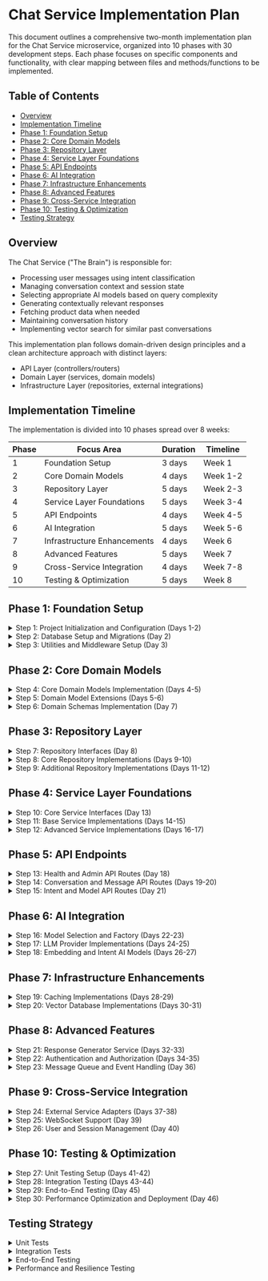 # Chat Service Implementation Plan

This document outlines a comprehensive two-month implementation plan for the Chat Service microservice, organized into 10 phases with 30 development steps. Each phase focuses on specific components and functionality, with clear mapping between files and methods/functions to be implemented.

## Table of Contents

- [Overview](#overview)
- [Implementation Timeline](#implementation-timeline)
- [Phase 1: Foundation Setup](#phase-1-foundation-setup)
- [Phase 2: Core Domain Models](#phase-2-core-domain-models)
- [Phase 3: Repository Layer](#phase-3-repository-layer)
- [Phase 4: Service Layer Foundations](#phase-4-service-layer-foundations)
- [Phase 5: API Endpoints](#phase-5-api-endpoints)
- [Phase 6: AI Integration](#phase-6-ai-integration)
- [Phase 7: Infrastructure Enhancements](#phase-7-infrastructure-enhancements)
- [Phase 8: Advanced Features](#phase-8-advanced-features)
- [Phase 9: Cross-Service Integration](#phase-9-cross-service-integration)
- [Phase 10: Testing & Optimization](#phase-10-testing--optimization)
- [Testing Strategy](#testing-strategy)

## Overview

The Chat Service ("The Brain") is responsible for:
- Processing user messages using intent classification
- Managing conversation context and session state
- Selecting appropriate AI models based on query complexity
- Generating contextually relevant responses
- Fetching product data when needed
- Maintaining conversation history
- Implementing vector search for similar past conversations

This implementation plan follows domain-driven design principles and a clean architecture approach with distinct layers:
- API Layer (controllers/routers)
- Domain Layer (services, domain models)
- Infrastructure Layer (repositories, external integrations)

## Implementation Timeline

The implementation is divided into 10 phases spread over 8 weeks:

| Phase | Focus Area | Duration | Timeline |
|-------|------------|----------|----------|
| 1 | Foundation Setup | 3 days | Week 1 |
| 2 | Core Domain Models | 4 days | Week 1-2 |
| 3 | Repository Layer | 5 days | Week 2-3 |
| 4 | Service Layer Foundations | 5 days | Week 3-4 |
| 5 | API Endpoints | 4 days | Week 4-5 |
| 6 | AI Integration | 5 days | Week 5-6 |
| 7 | Infrastructure Enhancements | 4 days | Week 6 |
| 8 | Advanced Features | 5 days | Week 7 |
| 9 | Cross-Service Integration | 4 days | Week 7-8 |
| 10 | Testing & Optimization | 5 days | Week 8 |

## Phase 1: Foundation Setup

<details>
<summary>Step 1: Project Initialization and Configuration (Days 1-2)</summary>

### Files and Methods

#### app/main.py
- `create_app()`: Initializes and configures the FastAPI application
- `configure_routers(app)`: Registers all API routers with the application
- `configure_middlewares(app)`: Sets up middleware pipeline
- `configure_exception_handlers(app)`: Registers global exception handlers

#### app/config.py
- `get_settings()`: Returns application settings from environment variables
- `load_environment()`: Loads environment variables from .env files
- `validate_settings()`: Validates required configuration parameters

#### app/utils/logger.py
- `configure_logger()`: Sets up structured logging with appropriate formatters
- `get_logger(name)`: Returns a configured logger instance
- `log_request(request)`: Logs incoming request details
- `log_response(response)`: Logs outgoing response details

#### app/utils/exceptions.py
- `AppException`: Base exception class for all application exceptions
- `NotFoundException`: Exception for resource not found errors
- `ValidationException`: Exception for input validation errors
- `AuthenticationException`: Exception for authentication failures
- `AuthorizationException`: Exception for authorization failures
- `ExternalServiceException`: Exception for external service failures

#### app/api/error_handlers.py
- `not_found_exception_handler()`: Handles resource not found exceptions
- `validation_exception_handler()`: Handles input validation exceptions
- `authentication_exception_handler()`: Handles authentication exceptions
- `authorization_exception_handler()`: Handles authorization exceptions
- `general_exception_handler()`: Catches all unhandled exceptions

#### app/api/dependencies.py
- `get_db_session()`: Provides database session to endpoints
- `get_current_user()`: Extracts and validates user from request
- `get_tenant_context()`: Extracts and validates tenant context from request
- `get_repository(repo_type)`: Returns appropriate repository instance

</details>

<details>
<summary>Step 2: Database Setup and Migrations (Day 2)</summary>

### Files and Methods

#### app/infrastructure/database/connection.py
- `get_db_connection()`: Returns database connection based on configuration
- `initialize_db()`: Initializes database connections and pools
- `close_db_connections()`: Properly closes all database connections
- `get_db_session()`: Returns a database session
- `handle_connection_error()`: Implements retry logic for connection failures

#### app/infrastructure/database/mongodb/client.py
- `get_mongodb_client()`: Returns configured MongoDB client
- `get_database(name)`: Returns a MongoDB database
- `get_collection(name)`: Returns a MongoDB collection
- `create_indexes()`: Sets up required indexes for MongoDB collections

#### app/infrastructure/database/postgresql/client.py
- `get_postgresql_client()`: Returns configured PostgreSQL client
- `get_engine()`: Returns SQLAlchemy engine for PostgreSQL
- `get_session_factory()`: Returns session factory for PostgreSQL
- `create_tables()`: Ensures all tables exist in PostgreSQL

#### alembic/env.py
- `run_migrations_online()`: Runs database migrations
- `run_migrations_offline()`: Generates SQL for offline migrations
- `include_object()`: Filters which tables should be included in migrations

</details>

<details>
<summary>Step 3: Utilities and Middleware Setup (Day 3)</summary>

### Files and Methods

#### app/utils/tracing.py
- `initialize_tracer()`: Sets up distributed tracing
- `create_span(name)`: Creates a new span for tracing
- `add_span_attribute(key, value)`: Adds attribute to current span
- `end_span()`: Completes the current span

#### app/utils/metrics.py
- `initialize_metrics()`: Sets up metrics collection system
- `increment_counter(name, value)`: Increments a counter metric
- `record_gauge(name, value)`: Records a gauge metric value
- `start_timer(name)`: Starts a timer for duration metrics
- `stop_timer(name)`: Stops a timer and records duration

#### app/utils/validators.py
- `validate_tenant_id(tenant_id)`: Validates tenant ID format and existence
- `validate_conversation_id(conversation_id)`: Validates conversation ID format
- `validate_message_format(message)`: Validates message structure
- `validate_model_parameters(params)`: Validates AI model parameters

#### app/utils/security.py
- `hash_password(password)`: Creates secure hash of password
- `verify_password(plain, hashed)`: Verifies password against hash
- `generate_api_key()`: Generates secure API key
- `encrypt_sensitive_data(data)`: Encrypts sensitive information

#### app/api/middlewares/correlation_id.py
- `CorrelationIdMiddleware.__init__()`: Initializes middleware
- `CorrelationIdMiddleware.__call__()`: Processes request/response
- `generate_correlation_id()`: Creates unique ID for request tracing
- `add_correlation_to_response()`: Adds correlation ID to response headers

#### app/api/middlewares/tenant_context.py
- `TenantContextMiddleware.__init__()`: Initializes middleware
- `TenantContextMiddleware.__call__()`: Processes request/response
- `extract_tenant_id(request)`: Extracts tenant ID from request
- `set_tenant_context(tenant_id)`: Sets tenant context for request duration

#### app/api/middlewares/rate_limiting.py
- `RateLimitingMiddleware.__init__()`: Initializes middleware
- `RateLimitingMiddleware.__call__()`: Processes request/response
- `check_rate_limit(key, limit)`: Checks if request exceeds rate limit
- `update_rate_limit_counter(key)`: Updates counter for rate limiting

</details>

## Phase 2: Core Domain Models

<details>
<summary>Step 4: Core Domain Models Implementation (Days 4-5)</summary>

### Files and Methods

#### app/domain/models/conversation.py
- `Conversation`: Class representing a conversation between user and system
  - `__init__(tenant_id, user_id)`: Initializes conversation with tenant and user IDs
  - `add_message(message)`: Adds message to conversation history
  - `update_context(context)`: Updates conversation context
  - `get_recent_messages(count)`: Returns most recent messages
  - `is_active()`: Checks if conversation is still active
  - `calculate_token_usage()`: Calculates total token usage

#### app/domain/models/message.py
- `Message`: Class representing a message in a conversation
  - `__init__(content, role, conversation_id)`: Initializes message with content and metadata
  - `set_intent(intent)`: Sets classified intent on message
  - `set_embedding(embedding)`: Sets vector embedding for message
  - `to_dict()`: Converts message to dictionary format
  - `calculate_tokens()`: Calculates token count for message

#### app/domain/models/intent.py
- `Intent`: Class representing classified user intent
  - `__init__(name, confidence, parameters)`: Initializes intent with name and confidence
  - `is_product_query()`: Checks if intent is related to product information
  - `is_high_confidence()`: Checks if intent was classified with high confidence
  - `get_parameters()`: Returns extracted parameters from intent
  - `merge_with(other_intent)`: Merges with another intent detection

#### app/domain/models/tenant.py
- `Tenant`: Class representing a tenant configuration
  - `__init__(tenant_id, name, settings)`: Initializes tenant with ID and settings
  - `get_setting(key)`: Retrieves tenant-specific setting
  - `update_setting(key, value)`: Updates tenant-specific setting
  - `get_allowed_models()`: Returns AI models allowed for tenant
  - `get_rate_limits()`: Returns rate limit configuration
  - `is_feature_enabled(feature)`: Checks if feature is enabled for tenant

</details>

<details>
<summary>Step 5: Domain Model Extensions (Days 5-6)</summary>

### Files and Methods

#### app/domain/models/ai_model.py
- `AIModel`: Class representing an AI model configuration
  - `__init__(model_id, provider, capabilities)`: Initializes model with provider and capabilities
  - `supports_feature(feature)`: Checks if model supports specific feature
  - `get_cost_estimate(tokens)`: Estimates cost for token usage
  - `get_context_limit()`: Returns maximum context window size
  - `get_parameter_defaults()`: Returns default parameters
  - `is_suitable_for(intent, complexity)`: Determines if model is suitable for intent/complexity

#### app/domain/models/user.py
- `User`: Class representing a user of the system
  - `__init__(user_id, tenant_id, preferences)`: Initializes user with ID and preferences
  - `get_preference(key)`: Gets user-specific preference
  - `update_preference(key, value)`: Updates user-specific preference
  - `get_conversation_history_ids()`: Returns IDs of past conversations
  - `get_usage_statistics()`: Returns usage statistics for user
  - `update_last_activity()`: Updates last activity timestamp

#### app/domain/models/embedding.py
- `Embedding`: Class representing vector embedding of text
  - `__init__(vector, text, model)`: Initializes with vector and source text
  - `similarity(other_embedding)`: Calculates similarity with another embedding
  - `to_storage_format()`: Converts to format for database storage
  - `from_storage_format(data)`: Creates embedding from storage format
  - `get_dimensions()`: Returns dimensionality of embedding vector

</details>

<details>
<summary>Step 6: Domain Schemas Implementation (Day 7)</summary>

### Files and Methods

#### app/domain/schemas/conversation.py
- `ConversationCreate`: Pydantic schema for creating a new conversation
- `ConversationUpdate`: Pydantic schema for updating a conversation
- `ConversationResponse`: Pydantic schema for conversation in API responses
- `ConversationList`: Pydantic schema for listing conversations
- `ConversationDetail`: Pydantic schema for detailed conversation view

#### app/domain/schemas/message.py
- `MessageCreate`: Pydantic schema for creating a new message
- `MessageResponse`: Pydantic schema for message in API responses
- `MessageList`: Pydantic schema for listing messages
- `MessageWithIntent`: Pydantic schema for message with intent classification
- `MessageEmbedding`: Pydantic schema for message with embedding

#### app/domain/schemas/intent.py
- `IntentCreate`: Pydantic schema for creating a new intent
- `IntentResponse`: Pydantic schema for intent in API responses
- `IntentParameters`: Pydantic schema for intent parameters
- `IntentClassification`: Pydantic schema for intent classification result
- `IntentTrainingData`: Pydantic schema for intent training data

#### app/domain/schemas/response.py
- `StandardResponse`: Base Pydantic schema for standardized API responses
- `SuccessResponse`: Pydantic schema for successful operations
- `ErrorResponse`: Pydantic schema for error responses
- `PaginatedResponse`: Pydantic schema for paginated results
- `HealthCheckResponse`: Pydantic schema for health check responses

</details>

## Phase 3: Repository Layer

<details>
<summary>Step 7: Repository Interfaces (Day 8)</summary>

### Files and Methods

#### app/domain/interfaces/repository_interface.py
- `RepositoryInterface`: Abstract base class for all repositories
  - `create(entity)`: Creates a new entity
  - `get_by_id(id)`: Retrieves entity by ID
  - `get_many(filters, pagination)`: Retrieves multiple entities with filters
  - `update(id, data)`: Updates an existing entity
  - `delete(id)`: Deletes an entity
  - `count(filters)`: Counts entities matching filters
  - `exists(id)`: Checks if entity exists by ID
  - `get_by_tenant(tenant_id, filters)`: Gets entities for specific tenant

#### app/domain/interfaces/cache_interface.py
- `CacheInterface`: Abstract base class for caching implementations
  - `get(key)`: Retrieves value from cache
  - `set(key, value, ttl)`: Stores value in cache with TTL
  - `delete(key)`: Removes key from cache
  - `exists(key)`: Checks if key exists in cache
  - `flush()`: Clears entire cache
  - `get_many(keys)`: Retrieves multiple values from cache
  - `set_many(key_values, ttl)`: Stores multiple values in cache

</details>

<details>
<summary>Step 8: Core Repository Implementations (Days 9-10)</summary>

### Files and Methods

#### app/infrastructure/repositories/conversation_repository.py
- `ConversationRepository`: Implements conversation storage operations
  - `__init__(db_session)`: Initializes repository with database session
  - `create_conversation(tenant_id, user_id)`: Creates new conversation
  - `get_conversation(id)`: Retrieves conversation by ID
  - `get_user_conversations(user_id, filters)`: Gets conversations for user
  - `update_conversation(id, data)`: Updates conversation properties
  - `add_message_to_conversation(conversation_id, message)`: Adds message to conversation
  - `mark_conversation_inactive(id)`: Marks conversation as inactive
  - `get_recent_conversations(tenant_id, limit)`: Gets recent conversations for tenant
  - `export_conversation(id, format)`: Exports conversation in specified format

#### app/infrastructure/repositories/message_repository.py
- `MessageRepository`: Implements message storage operations
  - `__init__(db_session)`: Initializes repository with database session
  - `create_message(content, role, conversation_id)`: Creates new message
  - `get_message(id)`: Retrieves message by ID
  - `get_conversation_messages(conversation_id, filters)`: Gets messages for conversation
  - `update_message(id, data)`: Updates message properties
  - `delete_message(id)`: Deletes a message
  - `get_messages_by_intent(intent_name, filters)`: Gets messages with specific intent
  - `get_recent_messages(conversation_id, limit)`: Gets recent messages from conversation
  - `bulk_create_messages(messages)`: Creates multiple messages in batch

</details>

<details>
<summary>Step 9: Additional Repository Implementations (Days 11-12)</summary>

### Files and Methods

#### app/infrastructure/repositories/intent_repository.py
- `IntentRepository`: Implements intent storage operations
  - `__init__(db_session)`: Initializes repository with database session
  - `create_intent(name, confidence, parameters)`: Creates new intent
  - `get_intent(id)`: Retrieves intent by ID
  - `get_intents_by_message(message_id)`: Gets intents for message
  - `update_intent(id, data)`: Updates intent properties
  - `get_common_intents(tenant_id, limit)`: Gets most common intents for tenant
  - `get_intents_by_confidence_range(min_confidence, max_confidence)`: Gets intents in confidence range
  - `link_intent_to_message(intent_id, message_id)`: Links intent to message

#### app/infrastructure/repositories/tenant_repository.py
- `TenantRepository`: Implements tenant configuration storage
  - `__init__(db_session)`: Initializes repository with database session
  - `create_tenant(name, settings)`: Creates new tenant
  - `get_tenant(id)`: Retrieves tenant by ID
  - `update_tenant(id, data)`: Updates tenant properties
  - `get_tenant_settings(tenant_id)`: Gets all settings for tenant
  - `update_tenant_setting(tenant_id, key, value)`: Updates single tenant setting
  - `check_tenant_exists(tenant_id)`: Checks if tenant exists
  - `get_tenant_feature_flags(tenant_id)`: Gets feature flags for tenant
  - `get_all_active_tenants()`: Gets all active tenants

#### app/infrastructure/repositories/vector_repository.py
- `VectorRepository`: Implements vector embedding storage operations
  - `__init__(vector_db_client)`: Initializes repository with vector database client
  - `store_embedding(message_id, embedding, metadata)`: Stores embedding for message
  - `find_similar(embedding, limit, min_score)`: Finds similar embeddings
  - `delete_embedding(message_id)`: Deletes embedding for message
  - `get_embedding(message_id)`: Gets embedding for message
  - `batch_store_embeddings(embeddings)`: Stores multiple embeddings in batch
  - `create_index(index_name, dimensions)`: Creates a new vector index
  - `get_conversation_embeddings(conversation_id)`: Gets all embeddings for conversation

</details>

## Phase 4: Service Layer Foundations

<details>
<summary>Step 10: Core Service Interfaces (Day 13)</summary>

### Files and Methods

#### app/domain/interfaces/model_interface.py
- `ModelInterface`: Abstract base class for AI model implementations
  - `generate_response(prompt, parameters)`: Generates response from model
  - `calculate_tokens(text)`: Calculates token count for text
  - `get_model_info()`: Returns information about model
  - `get_default_parameters()`: Returns default parameters
  - `validate_parameters(parameters)`: Validates model parameters
  - `get_supported_features()`: Returns features supported by model
  - `handle_rate_limiting()`: Implements rate limiting handling
  - `graceful_fallback(error)`: Provides fallback on model error

#### app/domain/interfaces/adapter_interface.py
- `AdapterInterface`: Abstract base class for external service adapters
  - `connect()`: Establishes connection to external service
  - `call(method, params)`: Makes call to external service
  - `handle_error(error)`: Handles errors from external service
  - `validate_response(response)`: Validates response from external service
  - `parse_response(response)`: Parses response from external service
  - `get_health_status()`: Gets health status of external service
  - `close()`: Closes connection to external service

#### app/domain/interfaces/event_interface.py
- `EventInterface`: Abstract base class for event handling
  - `publish(event)`: Publishes event to message bus
  - `subscribe(event_type, handler)`: Subscribes to specific event type
  - `unsubscribe(event_type, handler)`: Unsubscribes from event type
  - `get_subscriber_count(event_type)`: Gets count of subscribers
  - `retry_failed_event(event_id)`: Retries failed event
  - `get_failed_events()`: Gets list of failed events

</details>

<details>
<summary>Step 11: Base Service Implementations (Days 14-15)</summary>

### Files and Methods

#### app/domain/services/conversation_service.py
- `ConversationService`: Manages conversation lifecycle and state
  - `__init__(conversation_repo, message_repo, tenant_repo)`: Initializes with dependencies
  - `create_conversation(tenant_id, user_id)`: Creates new conversation
  - `get_conversation(id)`: Retrieves conversation
  - `add_message_to_conversation(conversation_id, content, role)`: Adds message to conversation
  - `get_conversation_history(conversation_id, limit)`: Gets conversation history
  - `end_conversation(conversation_id)`: Ends active conversation
  - `export_conversation(conversation_id, format)`: Exports conversation in specified format
  - `get_active_conversations(tenant_id)`: Gets all active conversations for tenant
  - `get_user_conversations(user_id, status)`: Gets conversations for user

#### app/domain/services/message_service.py
- `MessageService`: Processes incoming and outgoing messages
  - `__init__(message_repo, intent_service, embedding_service)`: Initializes with dependencies
  - `process_incoming_message(conversation_id, content)`: Processes incoming user message
  - `create_system_message(conversation_id, content)`: Creates system message
  - `get_message(id)`: Retrieves message
  - `update_message(id, data)`: Updates message properties
  - `analyze_message(message)`: Analyzes message for intents and embeddings
  - `get_conversation_messages(conversation_id)`: Gets messages for conversation
  - `search_messages(query, filters)`: Searches messages by content
  - `get_message_with_context(message_id, context_size)`: Gets message with surrounding context

</details>

<details>
<summary>Step 12: Advanced Service Implementations (Days 16-17)</summary>

### Files and Methods

#### app/domain/services/intent_service.py
- `IntentService`: Manages intent classification and handling
  - `__init__(intent_repo, intent_classifier)`: Initializes with dependencies
  - `classify_intent(text)`: Classifies intent from message text
  - `get_intent(id)`: Retrieves intent
  - `get_message_intents(message_id)`: Gets intents for message
  - `handle_product_intent(intent, conversation_id)`: Handles product-related intent
  - `handle_service_intent(intent, conversation_id)`: Handles service-related intent
  - `get_common_intents(tenant_id, limit)`: Gets most common intents for tenant
  - `train_intent_model(training_data)`: Trains intent classification model
  - `evaluate_intent_model(test_data)`: Evaluates intent model performance

#### app/domain/services/context_service.py
- `ContextService`: Manages conversation context window
  - `__init__(conversation_repo, message_repo, model_selector)`: Initializes with dependencies
  - `build_context(conversation_id, model)`: Builds context for specific model
  - `optimize_context(context, max_tokens)`: Optimizes context to fit token limit
  - `prioritize_context_elements(elements)`: Prioritizes context elements
  - `calculate_context_tokens(context)`: Calculates token count for context
  - `merge_contexts(contexts)`: Merges multiple contexts
  - `extract_relevant_context(conversation_id, current_message)`: Extracts relevant context for current message
  - `add_system_instructions(context, tenant_id)`: Adds system instructions to context
  - `get_default_system_prompt(tenant_id)`: Gets default system prompt for tenant

</details>

## Phase 5: API Endpoints

<details>
<summary>Step 13: Health and Admin API Routes (Day 18)</summary>

### Files and Methods

#### app/api/routers/health.py
- `router`: FastAPI router for health check endpoints
- `get_health()`: Returns basic health status
- `get_detailed_health()`: Returns detailed health status with component checks
- `get_liveness()`: Returns liveness check for Kubernetes
- `get_readiness()`: Returns readiness check for Kubernetes
- `get_metrics()`: Returns Prometheus metrics

#### app/api/routers/admin.py
- `router`: FastAPI router for admin operations
- `create_tenant(tenant_data)`: Creates new tenant
- `update_tenant(tenant_id, tenant_data)`: Updates tenant configuration
- `get_tenant(tenant_id)`: Gets tenant information
- `list_tenants(filters)`: Lists all tenants
- `get_system_stats()`: Gets system statistics
- `flush_cache(cache_name)`: Flushes specified cache
- `rotate_api_keys(tenant_id)`: Rotates API keys for tenant

</details>

<details>
<summary>Step 14: Conversation and Message API Routes (Days 19-20)</summary>

### Files and Methods

#### app/api/routers/conversations.py
- `router`: FastAPI router for conversation endpoints
- `create_conversation(data)`: Creates new conversation
- `get_conversation(conversation_id)`: Gets conversation by ID
- `list_conversations(filters, pagination)`: Lists conversations with filtering
- `end_conversation(conversation_id)`: Ends active conversation
- `export_conversation(conversation_id, format)`: Exports conversation
- `delete_conversation(conversation_id)`: Deletes conversation and all messages
- `get_conversation_summary(conversation_id)`: Gets summary of conversation
- `get_conversation_metrics(conversation_id)`: Gets metrics for conversation

#### app/api/routers/messages.py
- `router`: FastAPI router for message endpoints
- `send_message(conversation_id, message_data)`: Sends user message to conversation
- `get_message(message_id)`: Gets message by ID
- `list_conversation_messages(conversation_id, filters)`: Lists messages in conversation
- `get_message_analysis(message_id)`: Gets intent and embedding analysis for message
- `search_messages(query, filters)`: Searches messages by content
- `delete_message(message_id)`: Deletes message
- `regenerate_response(message_id)`: Regenerates AI response for message
- `get_similar_messages(message_id)`: Gets semantically similar messages

</details>

<details>
<summary>Step 15: Intent and Model API Routes (Day 21)</summary>

### Files and Methods

#### app/api/routers/intents.py
- `router`: FastAPI router for intent endpoints
- `classify_text(text_data)`: Classifies intent from text
- `get_intent(intent_id)`: Gets intent by ID
- `list_intents(filters, pagination)`: Lists intents with filtering
- `train_intent_model(training_data)`: Trains intent classification model
- `evaluate_intent_model(test_data)`: Evaluates intent model performance
- `get_common_intents(tenant_id, limit)`: Gets most common intents for tenant
- `create_custom_intent(intent_data)`: Creates custom intent definition
- `update_custom_intent(intent_id, intent_data)`: Updates custom intent definition

#### app/api/routers/models.py
- `router`: FastAPI router for AI model endpoints
- `list_available_models()`: Lists available AI models
- `get_model(model_id)`: Gets model information
- `test_model(model_id, test_data)`: Tests model with sample data
- `get_model_metrics(model_id)`: Gets usage metrics for model
- `update_model_preferences(model_id, preferences)`: Updates model preferences
- `get_tenant_model_settings(tenant_id)`: Gets model settings for tenant
- `update_tenant_model_settings(tenant_id, settings)`: Updates model settings for tenant

</details>

## Phase 6: AI Integration

<details>
<summary>Step 16: Model Selection and Factory (Days 22-23)</summary>

### Files and Methods

#### app/domain/services/model_selector_service.py
- `ModelSelectorService`: Selects appropriate AI model based on criteria
  - `__init__(tenant_repo, ai_model_factory)`: Initializes with dependencies
  - `select_model_for_intent(intent, tenant_id)`: Selects model based on intent
  - `select_model_for_complexity(text, tenant_id)`: Selects model based on complexity
  - `select_fallback_model(tenant_id)`: Selects fallback model when primary unavailable
  - `get_tenant_allowed_models(tenant_id)`: Gets models allowed for tenant
  - `estimate_model_costs(models, token_count)`: Estimates costs for models
  - `rank_models_by_capability(capability, tenant_id)`: Ranks models by capability
  - `get_model_for_embedding(tenant_id)`: Gets model for creating embeddings
  - `select_model_for_message(message, tenant_id)`: Selects model for message

#### app/infrastructure/ai/factory.py
- `AIModelFactory`: Factory for creating AI model instances
  - `__init__(config)`: Initializes with configuration
  - `create_model(model_id, tenant_id)`: Creates model instance
  - `list_available_models(tenant_id)`: Lists available models
  - `get_model_info(model_id)`: Gets information about model
  - `register_model(model_id, model_class)`: Registers new model type
  - `unregister_model(model_id)`: Unregisters model type
  - `is_model_available(model_id)`: Checks if model is available
  - `get_model_capabilities(model_id)`: Gets capabilities of model
  - `create_embedding_model(tenant_id)`: Creates embedding model instance

</details>

<details>
<summary>Step 17: LLM Provider Implementations (Days 24-25)</summary>

### Files and Methods

#### app/infrastructure/ai/llm/base_llm.py
- `BaseLLM`: Base class for LLM implementations
  - `__init__(config)`: Initializes with configuration
  - `generate_response(prompt, parameters)`: Generates response from LLM
  - `calculate_tokens(text)`: Calculates token count for text
  - `format_prompt(messages)`: Formats messages into prompt
  - `handle_rate_limiting()`: Handles rate limiting
  - `log_llm_usage(tokens_in, tokens_out)`: Logs LLM usage
  - `handle_error(error)`: Handles LLM errors
  - `cleanup_response(response)`: Cleans up LLM response

#### app/infrastructure/ai/llm/openai_adapter.py
- `OpenAIAdapter`: OpenAI API adapter
  - `__init__(config)`: Initializes with configuration
  - `connect()`: Establishes connection to OpenAI API
  - `generate_response(prompt, parameters)`: Generates response from OpenAI
  - `calculate_tokens(text)`: Calculates token count for OpenAI models
  - `format_openai_messages(messages)`: Formats messages for OpenAI API
  - `parse_openai_response(response)`: Parses response from OpenAI API
  - `handle_openai_error(error)`: Handles OpenAI-specific errors
  - `get_available_models()`: Gets available OpenAI models
  - `create_embedding(text)`: Creates embedding using OpenAI

#### app/infrastructure/ai/llm/anthropic_adapter.py
- `AnthropicAdapter`: Anthropic API adapter
  - `__init__(config)`: Initializes with configuration
  - `connect()`: Establishes connection to Anthropic API
  - `generate_response(prompt, parameters)`: Generates response from Anthropic
  - `calculate_tokens(text)`: Calculates token count for Anthropic models
  - `format_anthropic_messages(messages)`: Formats messages for Anthropic API
  - `parse_anthropic_response(response)`: Parses response from Anthropic API
  - `handle_anthropic_error(error)`: Handles Anthropic-specific errors
  - `get_available_models()`: Gets available Anthropic models
  - `create_embedding(text)`: Creates embedding using Anthropic

</details>

<details>
<summary>Step 18: Embedding and Intent AI Models (Days 26-27)</summary>

### Files and Methods

#### app/infrastructure/ai/embeddings/embedding_service.py
- `EmbeddingService`: Creates and manages text embeddings
  - `__init__(vector_repo, embedding_model)`: Initializes with dependencies
  - `create_embedding(text)`: Creates embedding for text
  - `store_message_embedding(message_id, text)`: Stores embedding for message
  - `find_similar_messages(text, limit)`: Finds similar messages
  - `batch_create_embeddings(texts)`: Creates embeddings for multiple texts
  - `compare_embeddings(embedding1, embedding2)`: Calculates similarity between embeddings
  - `update_message_embedding(message_id, text)`: Updates embedding for message
  - `get_message_embedding(message_id)`: Gets embedding for message
  - `create_conversation_embeddings(conversation_id)`: Creates embeddings for all messages in conversation

#### app/infrastructure/ai/intent/intent_classifier.py
- `IntentClassifier`: Classifies intents from text
  - `__init__(model, intent_repo)`: Initializes with model and repository
  - `classify(text)`: Classifies intent from text
  - `train(training_data)`: Trains intent classification model
  - `evaluate(test_data)`: Evaluates model performance
  - `extract_entities(text, intent)`: Extracts entities from text for intent
  - `save_model(path)`: Saves trained model
  - `load_model(path)`: Loads trained model
  - `get_intent_confidence(text, intent_name)`: Gets confidence for specific intent
  - `classify_batch(texts)`: Classifies intents for multiple texts

</details>

## Phase 7: Infrastructure Enhancements

<details>
<summary>Step 19: Caching Implementations (Days 28-29)</summary>

### Files and Methods

#### app/infrastructure/cache/redis_cache.py
- `RedisCache`: Redis-based caching implementation
  - `__init__(redis_client)`: Initializes with Redis client
  - `get(key)`: Retrieves value from Redis
  - `set(key, value, ttl)`: Stores value in Redis with TTL
  - `delete(key)`: Removes key from Redis
  - `exists(key)`: Checks if key exists in Redis
  - `flush()`: Clears entire Redis cache
  - `get_many(keys)`: Retrieves multiple values from Redis
  - `set_many(key_values, ttl)`: Stores multiple values in Redis
  - `increment(key, amount)`: Increments numeric value in Redis
  - `get_ttl(key)`: Gets TTL for key in Redis

#### app/infrastructure/cache/local_cache.py
- `LocalCache`: In-memory caching implementation
  - `__init__(max_size)`: Initializes with maximum cache size
  - `get(key)`: Retrieves value from local cache
  - `set(key, value, ttl)`: Stores value in local cache with TTL
  - `delete(key)`: Removes key from local cache
  - `exists(key)`: Checks if key exists in local cache
  - `flush()`: Clears entire local cache
  - `get_many(keys)`: Retrieves multiple values from local cache
  - `set_many(key_values, ttl)`: Stores multiple values in local cache
  - `clean_expired()`: Removes expired entries from cache
  - `get_stats()`: Gets cache statistics

</details>

<details>
<summary>Step 20: Vector Database Implementations (Days 30-31)</summary>

### Files and Methods

#### app/infrastructure/vector_db/pinecone_client.py
- `PineconeClient`: Pinecone vector database client
  - `__init__(config)`: Initializes with configuration
  - `connect()`: Establishes connection to Pinecone
  - `create_index(index_name, dimensions)`: Creates a new index
  - `delete_index(index_name)`: Deletes an index
  - `list_indexes()`: Lists all indexes
  - `insert_vectors(vectors, metadata)`: Inserts vectors with metadata
  - `query(vector, top_k, filter)`: Queries for similar vectors
  - `delete_vectors(ids)`: Deletes vectors by IDs
  - `get_vector(id)`: Gets vector by ID
  - `update_vector(id, vector, metadata)`: Updates vector and metadata

#### app/infrastructure/vector_db/qdrant_client.py
- `QdrantClient`: Qdrant vector database client
  - `__init__(config)`: Initializes with configuration
  - `connect()`: Establishes connection to Qdrant
  - `create_collection(collection_name, dimensions)`: Creates a new collection
  - `delete_collection(collection_name)`: Deletes a collection
  - `list_collections()`: Lists all collections
  - `insert_points(collection_name, points, metadata)`: Inserts points with metadata
  - `search(collection_name, query_vector, limit, filter)`: Searches for similar vectors
  - `delete_points(collection_name, ids)`: Deletes points by IDs
  - `get_point(collection_name, id)`: Gets point by ID
  - `update_point(collection_name, id, vector, metadata)`: Updates point and metadata

</details>

## Phase 8: Advanced Features

<details>
<summary>Step 21: Response Generator Service (Days 32-33)</summary>

### Files and Methods

#### app/domain/services/response_generator_service.py
- `ResponseGeneratorService`: Generates responses using AI models
  - `__init__(model_selector, context_service, conversation_repo)`: Initializes with dependencies
  - `generate_response(conversation_id, message)`: Generates response to user message
  - `build_prompt(conversation_id, message, model)`: Builds prompt for model
  - `post_process_response(response, conversation_id)`: Post-processes model response
  - `generate_clarification_question(intent, confidence)`: Generates clarification for low confidence intent
  - `generate_fallback_response(error, conversation_id)`: Generates fallback on error
  - `handle_product_intent_response(intent, conversation_id)`: Handles product intent responses
  - `add_citations(response, sources)`: Adds citations to response
  - `create_multi_model_response(conversation_id, message)`: Generates response using multiple models

#### app/domain/services/vector_search_service.py
- `VectorSearchService`: Implements vector search functionality
  - `__init__(embedding_service, vector_repo, message_repo)`: Initializes with dependencies
  - `index_message(message_id, text)`: Indexes message for vector search
  - `search_similar_messages(text, limit)`: Searches for similar messages
  - `retrieve_relevant_context(text, conversation_id)`: Retrieves relevant context for text
  - `bulk_index_messages(messages)`: Indexes multiple messages
  - `initialize_index()`: Initializes vector index
  - `get_similarity_score(text1, text2)`: Gets similarity score between texts
  - `find_similar_conversations(text, limit)`: Finds similar conversations
  - `get_conversation_semantic_summary(conversation_id)`: Gets semantic summary of conversation

</details>

<details>
<summary>Step 22: Authentication and Authorization (Days 34-35)</summary>

### Files and Methods

#### app/infrastructure/auth/jwt_handler.py
- `JWTHandler`: Handles JWT token operations
  - `__init__(secret_key, algorithm)`: Initializes with secret key and algorithm
  - `create_access_token(data)`: Creates new access token
  - `verify_token(token)`: Verifies and decodes token
  - `get_token_payload(token)`: Gets payload from token
  - `refresh_token(token)`: Refreshes expired token
  - `revoke_token(token)`: Revokes token
  - `is_token_revoked(token)`: Checks if token is revoked
  - `get_token_expiration(token)`: Gets token expiration time
  - `generate_token_id()`: Generates unique token ID

#### app/infrastructure/auth/oauth2.py
- `OAuth2Handler`: Implements OAuth2 authentication
  - `__init__(config)`: Initializes with configuration
  - `get_token_from_request(request)`: Extracts token from request
  - `authenticate_request(request)`: Authenticates request
  - `verify_client_credentials(client_id, client_secret)`: Verifies client credentials
  - `create_auth_url(client_id, redirect_uri, scope)`: Creates authorization URL
  - `exchange_code_for_token(code, client_id, client_secret)`: Exchanges code for token
  - `validate_token(token)`: Validates token
  - `get_user_info(token)`: Gets user info from token
  - `refresh_access_token(refresh_token)`: Refreshes access token

#### app/infrastructure/auth/rbac.py
- `RBACHandler`: Implements role-based access control
  - `__init__(role_definitions)`: Initializes with role definitions
  - `get_user_roles(user_id)`: Gets roles for user
  - `add_role_to_user(user_id, role)`: Adds role to user
  - `remove_role_from_user(user_id, role)`: Removes role from user
  - `has_permission(user_id, permission)`: Checks if user has permission
  - `get_role_permissions(role)`: Gets permissions for role
  - `add_permission_to_role(role, permission)`: Adds permission to role
  - `remove_permission_from_role(role, permission)`: Removes permission from role
  - `create_role(role, permissions)`: Creates new role with permissions
  - `delete_role(role)`: Deletes role

</details>

<details>
<summary>Step 23: Message Queue and Event Handling (Day 36)</summary>

### Files and Methods

#### app/infrastructure/adapters/message_queue_adapter.py
- `MessageQueueAdapter`: Adapter for message queue integration
  - `__init__(config)`: Initializes with configuration
  - `connect()`: Establishes connection to message queue
  - `publish(topic, message)`: Publishes message to topic
  - `subscribe(topic, callback)`: Subscribes to topic
  - `unsubscribe(topic, callback)`: Unsubscribes from topic
  - `create_topic(topic)`: Creates new topic
  - `delete_topic(topic)`: Deletes topic
  - `acknowledge_message(message_id)`: Acknowledges message receipt
  - `close()`: Closes connection to message queue
  - `get_queue_stats()`: Gets message queue statistics

#### app/domain/events/event_base.py
- `Event`: Base class for domain events
  - `__init__(event_type, payload)`: Initializes with event type and payload
  - `to_dict()`: Converts event to dictionary
  - `from_dict(data)`: Creates event from dictionary
  - `get_event_id()`: Gets unique event ID
  - `get_timestamp()`: Gets event timestamp
  - `get_event_type()`: Gets event type
  - `get_payload()`: Gets event payload
  - `add_metadata(key, value)`: Adds metadata to event
  - `get_metadata(key)`: Gets metadata from event

#### app/domain/events/message_events.py
- `MessageReceivedEvent`: Event for message reception
- `MessageProcessedEvent`: Event for message processing completion
- `MessageFailedEvent`: Event for message processing failure
- `IntentClassifiedEvent`: Event for intent classification
- `ResponseGeneratedEvent`: Event for response generation
- `MessageEmbeddingCreatedEvent`: Event for embedding creation

</details>

## Phase 9: Cross-Service Integration

<details>
<summary>Step 24: External Service Adapters (Days 37-38)</summary>

### Files and Methods

#### app/infrastructure/adapters/mcp_adapter.py
- `MCPAdapter`: MCP Service adapter
  - `__init__(config)`: Initializes with configuration
  - `connect()`: Establishes connection to MCP Service
  - `send_message(conversation_id, message)`: Sends message to MCP
  - `receive_message(callback)`: Registers callback for incoming messages
  - `get_conversation_channels(conversation_id)`: Gets channels for conversation
  - `update_conversation_status(conversation_id, status)`: Updates conversation status
  - `notify_typing_status(conversation_id, is_typing)`: Sends typing status notification
  - `handle_connection_error()`: Handles connection errors
  - `close()`: Closes connection to MCP
  - `heartbeat()`: Sends heartbeat to maintain connection

#### app/infrastructure/adapters/adaptor_service_adapter.py
- `AdaptorServiceAdapter`: Adaptor Service adapter
  - `__init__(config)`: Initializes with configuration
  - `connect()`: Establishes connection to Adaptor Service
  - `get_product_details(product_id, tenant_id)`: Gets product details
  - `search_products(query, filters, tenant_id)`: Searches products
  - `get_catalog_structure(tenant_id)`: Gets catalog structure
  - `get_pricing_information(product_id, tenant_id)`: Gets pricing information
  - `get_inventory_status(product_id, tenant_id)`: Gets inventory status
  - `get_product_recommendations(product_id, tenant_id)`: Gets product recommendations
  - `handle_connection_error()`: Handles connection errors
  - `close()`: Closes connection to Adaptor Service

#### app/infrastructure/adapters/metrics_adapter.py
- `MetricsAdapter`: Prometheus metrics adapter
  - `__init__(config)`: Initializes with configuration
  - `initialize()`: Initializes metrics collection
  - `register_counter(name, description)`: Registers counter metric
  - `register_gauge(name, description)`: Registers gauge metric
  - `register_histogram(name, description, buckets)`: Registers histogram metric
  - `increment_counter(name, value, labels)`: Increments counter
  - `set_gauge(name, value, labels)`: Sets gauge value
  - `observe_histogram(name, value, labels)`: Records observation for histogram
  - `get_metric(name)`: Gets metric by name
  - `export_metrics()`: Exports metrics in Prometheus format

</details>

<details>
<summary>Step 25: WebSocket Support (Day 39)</summary>

### Files and Methods

#### app/api/routers/websockets.py
- `router`: FastAPI router for WebSocket endpoints
- `connect_websocket(websocket)`: Accepts WebSocket connection
- `authenticate_websocket(websocket)`: Authenticates WebSocket connection
- `handle_incoming_message(websocket)`: Handles incoming WebSocket message
- `send_response(websocket, message)`: Sends response over WebSocket
- `broadcast_event(event_type, payload)`: Broadcasts event to all connections
- `send_typing_indicator(websocket, is_typing)`: Sends typing indicator
- `handle_connection_close(websocket)`: Handles connection closure
- `maintain_heartbeat(websocket)`: Maintains heartbeat for connection

#### app/domain/services/websocket_service.py
- `WebSocketService`: Manages WebSocket connections
  - `__init__(connection_manager)`: Initializes with connection manager
  - `register_connection(client_id, websocket)`: Registers new connection
  - `unregister_connection(client_id)`: Unregisters connection
  - `send_message(client_id, message)`: Sends message to client
  - `broadcast(message, exclude)`: Broadcasts message to all clients
  - `get_active_connections()`: Gets all active connections
  - `get_connection(client_id)`: Gets connection for client
  - `authenticate_connection(client_id, token)`: Authenticates connection
  - `handle_client_disconnect(client_id)`: Handles client disconnection
  - `is_client_connected(client_id)`: Checks if client is connected

</details>

<details>
<summary>Step 26: User and Session Management (Day 40)</summary>

### Files and Methods

#### app/infrastructure/repositories/user_repository.py
- `UserRepository`: Implements user storage operations
  - `__init__(db_session)`: Initializes repository with database session
  - `create_user(user_data)`: Creates new user
  - `get_user(id)`: Retrieves user by ID
  - `update_user(id, data)`: Updates user properties
  - `delete_user(id)`: Deletes user
  - `get_users_by_tenant(tenant_id, filters)`: Gets users for tenant
  - `get_user_by_email(email)`: Gets user by email
  - `update_user_preferences(user_id, preferences)`: Updates user preferences
  - `get_user_activity(user_id, start_date, end_date)`: Gets user activity in date range
  - `update_last_login(user_id)`: Updates last login timestamp

#### app/domain/services/user_service.py
- `UserService`: Manages user operations
  - `__init__(user_repo, auth_handler)`: Initializes with dependencies
  - `register_user(user_data)`: Registers new user
  - `authenticate_user(email, password)`: Authenticates user with credentials
  - `get_user(id)`: Retrieves user
  - `update_user(id, data)`: Updates user properties
  - `delete_user(id)`: Deletes user
  - `update_user_preferences(user_id, preferences)`: Updates user preferences
  - `get_user_conversations(user_id)`: Gets conversations for user
  - `get_user_by_token(token)`: Gets user from token
  - `validate_user_belongs_to_tenant(user_id, tenant_id)`: Validates user belongs to tenant

</details>

## Phase 10: Testing & Optimization

<details>
<summary>Step 27: Unit Testing Setup (Days 41-42)</summary>

### Files and Methods

#### tests/conftest.py
- `app_fixture()`: Returns test application instance
- `db_session_fixture()`: Returns database session for testing
- `mock_redis_fixture()`: Returns mock Redis client
- `mock_vector_db_fixture()`: Returns mock vector database
- `mock_llm_fixture()`: Returns mock LLM
- `tenant_fixture()`: Returns test tenant
- `user_fixture()`: Returns test user
- `conversation_fixture()`: Returns test conversation
- `message_fixture()`: Returns test message
- `intent_fixture()`: Returns test intent

#### tests/unit/domain/test_conversation_model.py
- `test_conversation_initialization()`: Tests conversation initialization
- `test_add_message()`: Tests adding message to conversation
- `test_update_context()`: Tests updating conversation context
- `test_get_recent_messages()`: Tests getting recent messages
- `test_is_active()`: Tests checking if conversation is active
- `test_calculate_token_usage()`: Tests calculating token usage

#### tests/unit/services/test_conversation_service.py
- `test_create_conversation()`: Tests creating new conversation
- `test_get_conversation()`: Tests retrieving conversation
- `test_add_message_to_conversation()`: Tests adding message to conversation
- `test_get_conversation_history()`: Tests getting conversation history
- `test_end_conversation()`: Tests ending active conversation
- `test_export_conversation()`: Tests exporting conversation

#### tests/unit/utils/test_validators.py
- `test_validate_tenant_id()`: Tests tenant ID validation
- `test_validate_conversation_id()`: Tests conversation ID validation
- `test_validate_message_format()`: Tests message format validation
- `test_validate_model_parameters()`: Tests model parameters validation

</details>

<details>
<summary>Step 28: Integration Testing (Days 43-44)</summary>

### Files and Methods

#### tests/integration/api/test_conversations_api.py
- `test_create_conversation_endpoint()`: Tests conversation creation endpoint
- `test_get_conversation_endpoint()`: Tests get conversation endpoint
- `test_list_conversations_endpoint()`: Tests list conversations endpoint
- `test_end_conversation_endpoint()`: Tests end conversation endpoint
- `test_export_conversation_endpoint()`: Tests export conversation endpoint
- `test_delete_conversation_endpoint()`: Tests delete conversation endpoint

#### tests/integration/api/test_messages_api.py
- `test_send_message_endpoint()`: Tests send message endpoint
- `test_get_message_endpoint()`: Tests get message endpoint
- `test_list_conversation_messages_endpoint()`: Tests list messages endpoint
- `test_get_message_analysis_endpoint()`: Tests message analysis endpoint
- `test_search_messages_endpoint()`: Tests search messages endpoint
- `test_delete_message_endpoint()`: Tests delete message endpoint

#### tests/integration/repositories/test_conversation_repository.py
- `test_create_conversation()`: Tests conversation creation in repository
- `test_get_conversation()`: Tests retrieving conversation from repository
- `test_get_user_conversations()`: Tests getting user conversations from repository
- `test_update_conversation()`: Tests updating conversation in repository
- `test_add_message_to_conversation()`: Tests adding message to conversation in repository
- `test_mark_conversation_inactive()`: Tests marking conversation inactive in repository

#### tests/integration/repositories/test_message_repository.py
- `test_create_message()`: Tests message creation in repository
- `test_get_message()`: Tests retrieving message from repository
- `test_get_conversation_messages()`: Tests getting conversation messages from repository
- `test_update_message()`: Tests updating message in repository
- `test_delete_message()`: Tests deleting message from repository
- `test_get_messages_by_intent()`: Tests getting messages by intent from repository

</details>

<details>
<summary>Step 29: End-to-End Testing (Day 45)</summary>

### Files and Methods

#### tests/e2e/test_conversation_flow.py
- `test_complete_conversation_flow()`: Tests end-to-end conversation flow
- `test_intent_classification_and_response()`: Tests intent classification and response generation
- `test_product_query_flow()`: Tests product query handling flow
- `test_websocket_conversation()`: Tests WebSocket-based conversation
- `test_conversation_resumption()`: Tests resuming existing conversation
- `test_error_handling_flow()`: Tests error handling in conversation flow

#### tests/e2e/test_multi_tenant_isolation.py
- `test_tenant_data_isolation()`: Tests tenant data isolation
- `test_tenant_configuration_separation()`: Tests tenant configuration separation
- `test_cross_tenant_access_prevention()`: Tests prevention of cross-tenant access
- `test_tenant_specific_model_selection()`: Tests tenant-specific model selection
- `test_tenant_specific_intents()`: Tests tenant-specific intent classification

</details>

<details>
<summary>Step 30: Performance Optimization and Deployment (Day 46)</summary>

### Files and Methods

#### app/utils/profiler.py
- `profile_function(func)`: Decorator to profile function execution
- `start_profiling(name)`: Starts profiling session
- `stop_profiling(name)`: Stops profiling session and saves results
- `get_profiling_results(name)`: Gets results of profiling session
- `identify_bottlenecks(results)`: Identifies performance bottlenecks
- `generate_profiling_report(results)`: Generates profiling report

#### k8s/deployment.yaml
- Kubernetes deployment configuration for the Chat Service
- Resource requests and limits
- Health check probes
- Environment variable configuration
- Volume mounts for configuration and secrets

#### k8s/service.yaml
- Kubernetes service configuration for the Chat Service
- Port mappings
- Selector configuration
- Service type definition

#### k8s/hpa.yaml
- Horizontal Pod Autoscaler configuration
- Scaling metrics and thresholds
- Minimum and maximum replicas
- Scaling behavior configuration

#### scripts/seed_db.py
- `seed_tenants()`: Seeds tenant data in database
- `seed_users()`: Seeds user data in database
- `seed_conversations()`: Seeds conversation data in database
- `seed_intent_training_data()`: Seeds intent training data
- `validate_seeded_data()`: Validates seeded data integrity

</details>

## Testing Strategy

<details>
<summary>Unit Tests</summary>

### Domain Layer Testing
- Test all domain models, including entity creation, validation, and business logic methods
- Cover edge cases and validation rules
- Test domain services in isolation with mocked dependencies
- Ensure proper error handling and domain events

### Service Layer Testing
- Test business logic in service classes with mocked repositories and adapters
- Verify orchestration of domain operations
- Test service-specific logic like context management, response generation, etc.
- Cover error handling and retry logic

### Utility Testing
- Test generic utilities like validators, security functions, pagination
- Verify logger and metrics collection
- Test error handlers and custom exceptions

</details>

<details>
<summary>Integration Tests</summary>

### API Integration Testing
- Test API endpoints with actual service implementation
- Verify request validation, error responses, and successful operations
- Test middleware pipeline integration
- Verify authentication and authorization in API context

### Repository Integration Testing
- Test repository implementations with real database connections
- Verify CRUD operations and query functionality
- Test transaction handling and concurrency
- Verify proper multi-tenant data isolation

### External Adapter Testing
- Test adapters to external services with mock services
- Verify communication protocols and data formats
- Test error handling and resilience patterns
- Verify proper timeout and retry behavior

</details>

<details>
<summary>End-to-End Testing</summary>

### Conversation Flow Testing
- Test complete conversation flows from message input to response
- Verify intent classification, context management, and response generation
- Test integration with AI models
- Verify proper conversation state handling

### Multi-Tenant Testing
- Test isolation between tenants
- Verify tenant-specific configurations
- Test authentication and authorization across tenants
- Verify tenant-specific data access control

### WebSocket Testing
- Test WebSocket connection handling
- Verify real-time message delivery
- Test connection management
- Verify proper WebSocket authentication

</details>

<details>
<summary>Performance and Resilience Testing</summary>

### Performance Testing
- Measure response times under various load conditions
- Test scaling behavior with horizontal pod autoscaling
- Identify and resolve performance bottlenecks
- Verify proper resource utilization

### Resilience Testing
- Test behavior under component failures
- Verify circuit breaker, retry, and fallback patterns
- Test cache behavior during failures
- Verify proper error handling and recovery

### Security Testing
- Test authentication mechanisms
- Verify proper authorization and access control
- Test against common API vulnerabilities
- Verify proper handling of sensitive data

</details>
